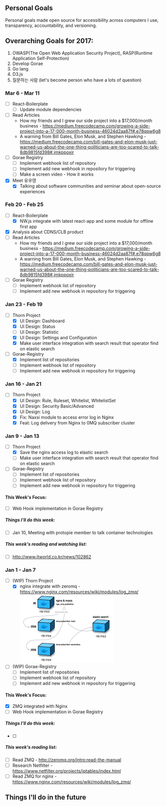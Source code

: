 ## Personal Goals
Personal goals made open source for accessibility across computers I use, transparency, accountability, and versioning.

## Overarching Goals for 2017:
1. OWASP(The Open Web Application Security Project), RASP(Runtime Application Self-Protection)
2. Develop Gorae
3. Go lang
4. D3.js
5. 질문하는 사람 (let's become person who have a lots of question)

### Mar 6 - Mar 11
- [ ] React-Boilerplate
  - [ ] Update module dependencies
- [ ] Read Articles
  - How my friends and I grew our side project into a $17,000/month business - https://medium.freecodecamp.com/growing-a-side-project-into-a-17-000-month-business-46024d2aa87f#.e78qpw6g8
  - A warning from Bill Gates, Elon Musk, and Stephen Hawking - https://medium.freecodecamp.com/bill-gates-and-elon-musk-just-warned-us-about-the-one-thing-politicians-are-too-scared-to-talk-8db9815fd398#.jmkppoxir
- [ ] Gorae Registry
  - [ ] Implement webhook list of repository
  - [ ] Implement add new webhook in repository for triggering
  - [ ] Make a screen video - How it works
- [x] Meet 유우영
  - [x] Talking about software communities and seminar about open-source experiences

### Feb 20 - Feb 25
- [ ] React-Boilerplate
  - [x] NW.js integrate with latest react-app and some module for offline first app
- [x] Analysis about CDNS/CLB product
- [ ] Read Articles
  - How my friends and I grew our side project into a $17,000/month business - https://medium.freecodecamp.com/growing-a-side-project-into-a-17-000-month-business-46024d2aa87f#.e78qpw6g8
  - A warning from Bill Gates, Elon Musk, and Stephen Hawking - https://medium.freecodecamp.com/bill-gates-and-elon-musk-just-warned-us-about-the-one-thing-politicians-are-too-scared-to-talk-8db9815fd398#.jmkppoxir
- [ ] Gorae Registry
  - [ ] Implement webhook list of repository
  - [ ] Implement add new webhook in repository for triggering

### Jan 23 - Feb 19
- [ ] Thorn Project
  - [x] UI Design: Dashboard
  - [x] UI Design: Status
  - [ ] UI Design: Statistic
  - [x] UI Design: Settings and Configuration
  - [x] Make user interface integration with search result that operator find on elastic search
- [ ] Gorae-Registry
  - [x] Implement list of repositories
  - [ ] Implement webhook list of repository
  - [ ] Implement add new webhook in repository for triggering

### Jan 16 - Jan 21
- [ ] Thorn Project
  - [x] UI Design: Rule, Ruleset, Whitelist, WhitelistSet
  - [x] UI Design: Security Basic/Advanced
  - [x] UI Design: Log
  - [x] Fix: Naxsi module to access error log in Nginx
  - [x] Feat: Log delivery from Nginx to 0MQ subscriber cluster

### Jan 9 - Jan 13
- [ ] Thorn Project
  - [x] Save the nginx access log to elastic search
  - [ ] Make user interface integration with search result that operator find on elastic search
- [ ] Gorae-Registry
  - [ ] Implement list of repositories
  - [ ] Implement webhook list of repository
  - [ ] Implement add new webhook in repository for triggering

#### This Week's Focus:
- [ ] Web Hook implementation in Gorae Registry

##### Things I'll do this week:
- [ ] Jan 10, Meeting with protopie member to talk container technologies

##### This week's reading and watching list:
- [ ] http://www.itworld.co.kr/news/102862

### Jan 1 - Jan 7
- [ ] (WIP) Thorn Project
  - [x] nginx integrate with zeromq - https://www.nginx.com/resources/wiki/modules/log_zmq/
  ![](media/nginx-zmq-el-small.png)
- [ ] (WIP) Gorae-Registry
  - [ ] Implement list of repositories
  - [ ] Implement webhook list of repository
  - [ ] Implement add new webhook in repository for triggering

#### This Week's Focus:
- [x] ZMQ integrated with Nginx
- [ ] Web Hook implementation in Gorae Registry

##### Things I'll do this week:
- [ ]

##### This week's reading list:
- [ ] Read ZMQ - http://zeromq.org/intro:read-the-manual
- [ ] Research Netfilter - https://www.netfilter.org/projects/iptables/index.html
- [ ] Read ZMQ for nginx - https://www.nginx.com/resources/wiki/modules/log_zmq/

## Things I'll do in the future
